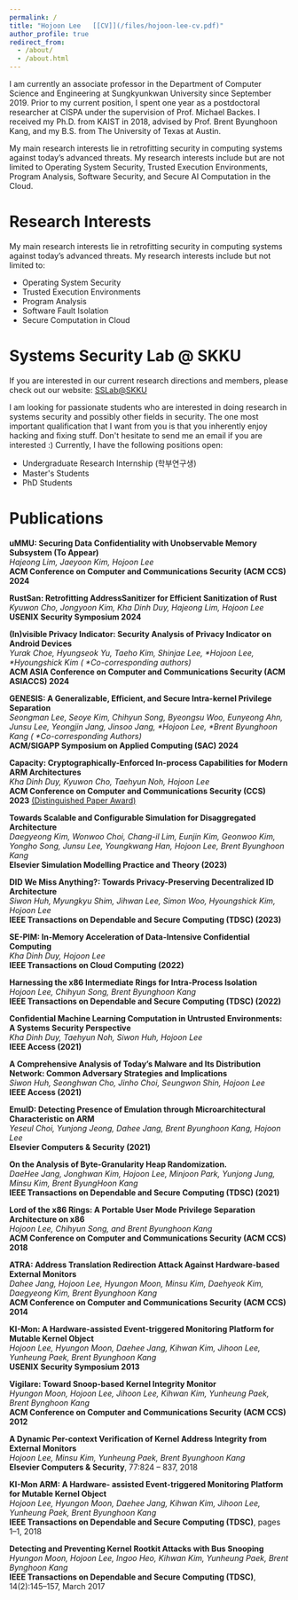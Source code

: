 ```yaml
---
permalink: /
title: "Hojoon Lee   [[CV]](/files/hojoon-lee-cv.pdf)"
author_profile: true
redirect_from: 
  - /about/
  - /about.html
---
```





I am currently an associate professor in the Department of Computer Science and Engineering at Sungkyunkwan University since September 2019. Prior to my current position, I spent one year as a postdoctoral researcher at CISPA under the supervision of Prof. Michael Backes. I received my Ph.D. from KAIST in 2018, advised by Prof. Brent Byunghoon Kang, and my B.S. from The University of Texas at Austin.

My main research interests lie in retrofitting security in computing systems against today’s advanced threats. My research interests include but are not limited to Operating System Security, Trusted Execution Environments, Program Analysis, Software Security, and Secure AI Computation in the Cloud.



Research Interests
======

My main research interests lie in retrofitting security in computing systems against today’s advanced threats. My research interests include but not limited to:
- Operating System Security
- Trusted Execution Environments
- Program Analysis
- Software Fault Isolation
- Secure Computation in Cloud



Systems Security Lab @ SKKU
======
If you are interested in our current research directions and members, please check out our website: [SSLab@SKKU](https://sslab.skku.edu)


I am looking for passionate students who are interested in doing research in systems security and possibly other fields in security. The one most important qualification that I want from you is that you inherently enjoy hacking and fixing stuff. Don't hesitate to send me an email if you are interested :) Currently, I have the following positions open:

- Undergraduate Research Internship (학부연구생)
- Master's Students
- PhD Students
<!--  -->

Publications
========

<ppub>

<p><strong>uMMU: Securing Data Confidentiality with Unobservable Memory Subsystem (To Appear)</strong> <br>
  <em>Hajeong Lim, Jaeyoon Kim, Hojoon Lee</em><br>
  <strong>ACM Conference on Computer and Communications Security (ACM CCS) 2024</strong>&nbsp;&nbsp;&nbsp;
 <br></p>

<p><strong>RustSan: Retrofitting AddressSanitizer for Efficient Sanitization of Rust</strong> <br>
  <em>Kyuwon Cho, Jongyoon Kim, Kha Dinh Duy, Hajeong Lim, Hojoon Lee</em><br>
  <strong>USENIX Security Symposium 2024</strong>&nbsp;&nbsp;<a href="https://www.usenix.org/conference/usenixsecurity24/presentation/cho-kyuwon"><span class="glyphicon glyphicon-file gi-7x"></span></a>&nbsp;
 <br></p>

<p><strong>(In)visible Privacy Indicator: Security Analysis of Privacy Indicator on Android Devices</strong> <br>
  <em>Yurak Choe, Hyungseok Yu, Taeho Kim, Shinjae Lee, *Hojoon Lee, *Hyoungshick Kim ( *Co-corresponding authors)</em><br>
  <strong>ACM ASIA Conference on Computer and Communications Security (ACM ASIACCS) 2024</strong>&nbsp;&nbsp;<a href="https://dl.acm.org/doi/10.1145/3634737.3645014"><span class="glyphicon glyphicon-file gi-7x"></span></a>&nbsp;
 <br></p>

<p><strong>GENESIS: A Generalizable, Efficient, and Secure Intra-kernel Privilege Separation</strong> <br>
  <em>Seongman Lee, Seoye Kim, Chihyun Song, Byeongsu Woo, Eunyeong Ahn, Junsu Lee, Yeongjin Jang, Jinsoo Jang, *Hojoon Lee, *Brent Byunghoon Kang ( *Co-corresponding Authors)</em><br>
  <strong>ACM/SIGAPP Symposium on Applied Computing (SAC) 2024</strong>&nbsp;&nbsp;<a href="https://dl.acm.org/doi/10.1145/3605098.3635951"><span class="glyphicon glyphicon-file gi-7x"></span></a>&nbsp;
 <br></p>
<p><strong>Capacity: Cryptographically-Enforced In-process Capabilities for Modern ARM Architectures</strong> <br>
  <em>Kha Dinh Duy, Kyuwon Cho, Taehyun Noh, Hojoon Lee</em><br>
  <strong>ACM Conference on Computer and Communications Security (CCS) 2023</strong>&nbsp;<u>(Distinguished Paper Award)</u>&nbsp;<a href="https://dl.acm.org/doi/10.1145/3576915.3623079"><span class="glyphicon glyphicon-file gi-7x"></span></a>&nbsp;
 <br></p>
<p><strong>Towards Scalable and Configurable Simulation for Disaggregated Architecture</strong> <br>
  <em>Daegyeong Kim, Wonwoo Choi, Chang-il Lim, Eunjin Kim, Geonwoo Kim, Yongho Song, Junsu Lee, Youngkwang Han, Hojoon Lee, Brent Byunghoon Kang</em><br>
  <strong>Elsevier Simulation Modelling Practice and Theory (2023)</strong>&nbsp;&nbsp;<a href="https://www.sciencedirect.com/science/article/abs/pii/S1569190X23000217"><span class="glyphicon glyphicon-file gi-7x"></span></a>&nbsp;
 <br></p>
<p><strong>DID We Miss Anything?: Towards Privacy-Preserving Decentralized ID Architecture</strong> <br>
  <em>Siwon Huh, Myungkyu Shim, Jihwan Lee, Simon Woo, Hyoungshick Kim, Hojoon Lee</em><br>
  <strong>IEEE Transactions on Dependable and Secure Computing (TDSC) (2023)</strong>&nbsp;&nbsp;<a href="https://ieeexplore.ieee.org/document/10017188"><span class="glyphicon glyphicon-file gi-7x"></span></a>&nbsp;
 <br></p>
<p><strong>SE-PIM: In-Memory Acceleration of Data-Intensive Confidential Computing</strong> <br>
  <em>Kha Dinh Duy, Hojoon Lee</em><br>
  <strong>IEEE Transactions on Cloud Computing (2022)</strong>&nbsp;&nbsp;<a href="https://ieeexplore.ieee.org/document/9906059/"><span class="glyphicon glyphicon-file gi-7x"></span></a>&nbsp;
 <br></p>
<p><strong>Harnessing the x86 Intermediate Rings for Intra-Process Isolation</strong> <br>
  <em>Hojoon Lee, Chihyun Song, Brent Byunghoon Kang</em><br>
  <strong>IEEE Transactions on Dependable and Secure Computing (TDSC) (2022)</strong>&nbsp;&nbsp;<a href="https://ieeexplore.ieee.org/document/9836974"><span class="glyphicon glyphicon-file gi-7x"></span></a>&nbsp;
 <br></p>
<p><strong>Confidential Machine Learning Computation in Untrusted Environments: A Systems Security Perspective</strong> <br>
  <em>Kha Dinh Duy, Taehyun Noh, Siwon Huh, Hojoon Lee</em><br>
  <strong>IEEE Access (2021)</strong>&nbsp;&nbsp;<a href="https://ieeexplore.ieee.org/document/9765474"><span class="glyphicon glyphicon-file gi-7x"></span></a>&nbsp;
 <br></p>
<p><strong>A Comprehensive Analysis of Today’s Malware and Its Distribution Network: Common Adversary Strategies and Implications</strong> <br>
  <em>Siwon Huh, Seonghwan Cho, Jinho Choi, Seungwon Shin, Hojoon Lee</em><br>
  <strong>IEEE Access (2021)</strong>&nbsp;&nbsp;<a href="https://ieeexplore.ieee.org/document/9765474"><span class="glyphicon glyphicon-file gi-7x"></span></a>&nbsp;
 <br></p>
<p><strong>EmuID: Detecting Presence of Emulation through Microarchitectural Characteristic on ARM</strong> <br>
  <em>Yeseul Choi, Yunjong Jeong, Dahee Jang, Brent Byunghoon Kang, Hojoon Lee</em><br>
  <strong>Elsevier Computers &amp; Security (2021)</strong>&nbsp;&nbsp;<a href="https://www.sciencedirect.com/science/article/pii/S016740482100393X"><span class="glyphicon glyphicon-file gi-7x"></span></a>&nbsp;
 <br></p>
<p><strong>On the Analysis of Byte-Granularity Heap Randomization.</strong> <br>
  <em>DaeHee Jang, Jonghwan Kim, Hojoon Lee, Minjoon Park, Yunjong Jung, Minsu Kim, Brent ByungHoon Kang</em><br>
  <strong>IEEE Transactions on Dependable and Secure Computing (TDSC) (2021)</strong>&nbsp;&nbsp;<a href="https://ieeexplore.ieee.org/document/8871188"><span class="glyphicon glyphicon-file gi-7x"></span></a>&nbsp;
 <br></p>
<p><strong>Lord of the x86 Rings: A Portable User Mode Privilege Separation Architecture on x86</strong> <br>
  <em>Hojoon Lee, Chihyun Song, and Brent Byunghoon Kang</em><br>
  <strong>ACM Conference on Computer and Communications Security (ACM CCS) 2018</strong>&nbsp;&nbsp;<a href="https://dl.acm.org/citation.cfm?id=3243748"><span class="glyphicon glyphicon-file gi-7x"></span></a>&nbsp;<a href="https://www.youtube.com/watch?v=kBobQMzcW-I"><span class="glyphicon glyphicon-play gi-7x"></span></a>&nbsp;
 <br></p>
<p><strong>ATRA: Address Translation Redirection Attack Against Hardware-based External Monitors</strong> <br>
  <em>Dahee Jang, Hojoon Lee, Hyungon Moon, Minsu Kim, Daehyeok Kim, Daegyeong Kim, Brent Byunghoon Kang</em><br>
  <strong>ACM Conference on Computer and Communications Security (ACM CCS) 2014</strong>&nbsp;&nbsp;<a href="https://dl.acm.org/citation.cfm?id=2660303"><span class="glyphicon glyphicon-file gi-7x"></span></a>&nbsp;
 <br></p>
<p><strong>KI-Mon: A Hardware-assisted Event-triggered Monitoring Platform for Mutable Kernel Object</strong> <br>
  <em>Hojoon Lee, Hyungon Moon, Daehee Jang, Kihwan Kim, Jihoon Lee, Yunheung Paek, Brent Byunghoon Kang</em><br>
  <strong>USENIX Security Symposium 2013</strong>&nbsp;&nbsp;<a href="https://www.usenix.org/conference/usenixsecurity13/technical-sessions/presentation/lee"><span class="glyphicon glyphicon-file gi-7x"></span></a>&nbsp;
 <br></p>
<p><strong>Vigilare: Toward Snoop-based Kernel Integrity Monitor</strong> <br>
  <em>Hyungon Moon, Hojoon Lee, Jihoon Lee, Kihwan Kim, Yunheung Paek, Brent Bynghoon Kang</em><br>
  <strong>ACM Conference on Computer and Communications Security (ACM CCS) 2012</strong>&nbsp;&nbsp;<a href="https://dl.acm.org/citation.cfm?id=2382202"><span class="glyphicon glyphicon-file gi-7x"></span></a>&nbsp;
 <br></p>
<p><strong>A Dynamic Per-context Verification of Kernel Address Integrity from External Monitors</strong> <br>
  <em>Hojoon Lee, Minsu Kim, Yunheung Paek, Brent Byunghoon Kang</em><br>
  <strong>Elsevier Computers &amp; Security</strong>, 77:824 – 837, 2018&nbsp;&nbsp;<a href="https://www.sciencedirect.com/science/article/pii/S0167404818301421"><span class="glyphicon glyphicon-file gi-7x"></span></a>&nbsp;
 <br></p>
<p><strong>KI-Mon ARM: A Hardware- assisted Event-triggered Monitoring Platform for Mutable Kernel Object</strong> <br>
  <em>Hojoon Lee, Hyungon Moon, Daehee Jang, Kihwan Kim, Jihoon Lee, Yunheung Paek, Brent Byunghoon Kang</em><br>
  <strong>IEEE Transactions on Dependable and Secure Computing (TDSC)</strong>, pages 1–1, 2018&nbsp;&nbsp;<a href="https://ieeexplore.ieee.org/document/7874084"><span class="glyphicon glyphicon-file gi-7x"></span></a>&nbsp;
 <br></p>
<p><strong>Detecting and Preventing Kernel Rootkit Attacks with Bus Snooping</strong> <br>
  <em>Hyungon Moon, Hojoon Lee, Ingoo Heo, Kihwan Kim, Yunheung Paek, Brent Bynghoon Kang</em><br>
  <strong>IEEE Transactions on Dependable and Secure Computing (TDSC)</strong>, 14(2):145–157, March 2017&nbsp;&nbsp;<a href="https://ieeexplore.ieee.org/document/7120934"><span class="glyphicon glyphicon-file gi-7x"></span></a>&nbsp;
 <br></p>
 
 

</ppub>

<!-- **uMMU: Securing Data Confidentiality with Unobservable Memory Subsystem (To Appear)** -->
<!-- *Hajeong Lim, Jaeyoon Kim, Hojoon Lee* -->
<!-- **ACM Conference on Computer and Communications Security (ACM CCS) 2024** -->
 
 
<!-- **(In)visible Privacy Indicator: Security Analysis of Privacy Indicator on Android Devices** -->
<!-- *Yurak Choe, Hyungseok Yu, Taeho Kim, Shinjae Lee, *Hojoon Lee, *Hyoungshick Kim ( *Co-corresponding authors)* -->
<!--   **ACM ASIA Conference on Computer and Communications Security (ACM ASIACCS) 2024** -->
 
<!-- **RustSan: Retrofitting AddressSanitizer for Efficient Sanitization of Rust** -->
<!-- *Kyuwon Cho, Jongyoon Kim, Kha Dinh Duy, Hajeong Lim, Hojoon Lee* -->
<!--   **USENIX Security Symposium 2024** -->
 
<!-- **GENESIS: A Generalizable, Efficient, and Secure Intra-kernel Privilege Separation** -->
<!-- *Seongman Lee, Seoye Kim, Chihyun Song, Byeongsu Woo, Eunyeong Ahn, Junsu Lee, Yeongjin Jang, Jinsoo Jang, *Hojoon Lee, *Brent Byunghoon Kang ( *Co-corresponding Authors)* -->
<!--   **ACM/SIGAPP Symposium on Applied Computing (SAC) 2024** -->
 
<!-- **Capacity: Cryptographically-Enforced In-process Capabilities for Modern ARM Architectures** -->
<!-- *Kha Dinh Duy, Kyuwon Cho, Taehyun Noh, Hojoon Lee* -->
<!--   **ACM Conference on Computer and Communications Security (CCS) 2023** (*Distinguished Paper Award*) -->
 
<!-- **Towards Scalable and Configurable Simulation for Disaggregated Architecture** -->
<!-- *Daegyeong Kim, Wonwoo Choi, Chang-il Lim, Eunjin Kim, Geonwoo Kim, Yongho Song, Junsu Lee, Youngkwang Han, Hojoon Lee, Brent Byunghoon Kang* -->
<!--   **Elsevier Simulation Modelling Practice and Theory (2023)** -->
 
<!-- **DID We Miss Anything?: Towards Privacy-Preserving Decentralized ID Architecture** -->
<!-- *Siwon Huh, Myungkyu Shim, Jihwan Lee, Simon Woo, Hyoungshick Kim, Hojoon Lee* -->
<!--   **IEEE Transactions on Dependable and Secure Computing (TDSC) (2023)** -->
 
<!-- **SE-PIM: In-Memory Acceleration of Data-Intensive Confidential Computing** -->
<!-- *Kha Dinh Duy, Hojoon Lee* -->
<!--   **IEEE Transactions on Cloud Computing (2022)** -->
 
<!-- **Harnessing the x86 Intermediate Rings for Intra-Process Isolation** -->
<!-- *Hojoon Lee, Chihyun Song, Brent Byunghoon Kang* -->
<!--   **IEEE Transactions on Dependable and Secure Computing (TDSC) (2022)** -->
 
<!-- **Confidential Machine Learning Computation in Untrusted Environments: A Systems Security Perspective** -->
<!-- *Kha Dinh Duy, Taehyun Noh, Siwon Huh, Hojoon Lee* -->
<!--   **IEEE Access (2021)** -->
 
<!-- **A Comprehensive Analysis of Today’s Malware and Its Distribution Network: Common Adversary Strategies and Implications** -->
<!-- *Siwon Huh, Seonghwan Cho, Jinho Choi, Seungwon Shin, Hojoon Lee* -->
<!--   **IEEE Access (2021)** -->
 
<!-- **EmuID: Detecting Presence of Emulation through Microarchitectural Characteristic on ARM** -->
<!-- *Yeseul Choi, Yunjong Jeong, Dahee Jang, Brent Byunghoon Kang, Hojoon Lee* -->
<!--   **Elsevier Computers & Security (2021)** -->
 
<!-- **On the Analysis of Byte-Granularity Heap Randomization.** -->
<!-- *DaeHee Jang, Jonghwan Kim, Hojoon Lee, Minjoon Park, Yunjong Jung, Minsu Kim, Brent ByungHoon Kang* -->
<!--   **IEEE Transactions on Dependable and Secure Computing (TDSC) (2021)** -->
 
<!-- **Lord of the x86 Rings: A Portable User Mode Privilege Separation Architecture on x86** -->
<!-- *Hojoon Lee, Chihyun Song, and Brent Byunghoon Kang* -->
<!--   **ACM Conference on Computer and Communications Security (ACM CCS) 2018** -->
 
<!-- **ATRA: Address Translation Redirection Attack Against Hardware-based External Monitors** -->
<!-- *Dahee Jang, Hojoon Lee, Hyungon Moon, Minsu Kim, Daehyeok Kim, Daegyeong Kim, Brent Byunghoon Kang* -->
<!--   **ACM Conference on Computer and Communications Security (ACM CCS) 2014** -->
 
<!-- **KI-Mon: A Hardware-assisted Event-triggered Monitoring Platform for Mutable Kernel Object** -->
<!-- *Hojoon Lee, Hyungon Moon, Daehee Jang, Kihwan Kim, Jihoon Lee, Yunheung Paek, Brent Byunghoon Kang* -->
<!--   **USENIX Security Symposium 2013** -->
 
<!-- **Vigilare: Toward Snoop-based Kernel Integrity Monitor** -->
<!-- *Hyungon Moon, Hojoon Lee, Jihoon Lee, Kihwan Kim, Yunheung Paek, Brent Bynghoon Kang* -->
<!--   **ACM Conference on Computer and Communications Security (ACM CCS) 2012** -->
 
<!-- **A Dynamic Per-context Verification of Kernel Address Integrity from External Monitors** -->
<!-- *Hojoon Lee, Minsu Kim, Yunheung Paek, Brent Byunghoon Kang* -->
<!--   **Elsevier Computers & Security**, 77:824 – 837, 2018 -->
 
<!-- **KI-Mon ARM: A Hardware- assisted Event-triggered Monitoring Platform for Mutable Kernel Object** -->
<!-- *Hojoon Lee, Hyungon Moon, Daehee Jang, Kihwan Kim, Jihoon Lee, Yunheung Paek, Brent Byunghoon Kang* -->
<!--   **IEEE Transactions on Dependable and Secure Computing (TDSC)**, pages 1–1, 2018 -->
 
<!-- **Detecting and Preventing Kernel Rootkit Attacks with Bus Snooping** -->
<!-- *Hyungon Moon, Hojoon Lee, Ingoo Heo, Kihwan Kim, Yunheung Paek, Brent Bynghoon Kang* -->
<!--   **IEEE Transactions on Dependable and Secure Computing (TDSC)**, 14(2):145–157, March 2017 -->

